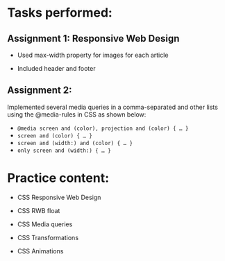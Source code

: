 # Tasks performed:
## Assignment 1: Responsive Web Design

- Used max-width property for images for each article

- Included header and footer

## Assignment 2:

Implemented several media queries in a comma-separated and other lists using the  @media-rules in CSS as shown below:

  - ```@media screen and (color), projection and (color) { … }```
  - ```screen and (color) { … }```  
  - ```screen and (width:) and (color) { … }```
  - ```only screen and (width:) { … }```

# Practice content:

- CSS Responsive Web Design

- CSS RWB float

- CSS Media queries

- CSS Transformations

- CSS Animations
